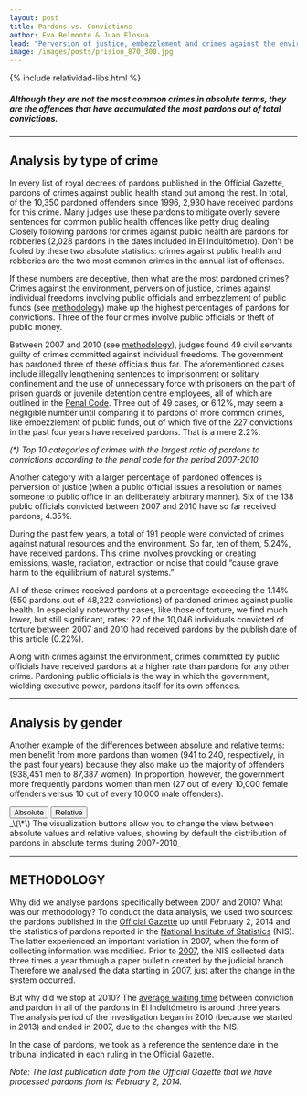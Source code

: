 ```yaml
---
layout: post
title: Pardons vs. Convictions
author: Eva Belmonte & Juan Elosua
lead: "Perversion of justice, embezzlement and crimes against the environment: the most frequently pardoned crimes."
image: /images/posts/prision_870_300.jpg
---
```

{% include relatividad-libs.html %}

##### Although they are not the most common crimes in absolute terms, they are the offences that have accumulated the most pardons out of total convictions. 

***

## Analysis by type of crime

In every list of royal decrees of pardons published in the Official Gazette, pardons of crimes against public health stand out among the rest. In total, of the 10,350 pardoned offenders since 1996, 2,930 have received pardons for this crime. Many judges use these pardons to mitigate overly severe sentences for common public health offences like petty drug dealing. Closely following pardons for crimes against public health are pardons for robberies (2,028 pardons in the dates included in El Indultómetro). Don’t be fooled by these two absolute statistics: crimes against public health and robberies are the two most common crimes in the annual list of offenses.

If these numbers are deceptive, then what are the most pardoned crimes? Crimes against the environment, perversion of justice, crimes against individual freedoms involving public officials and embezzlement of public funds (see [methodology][]) make up the highest percentages of pardons for convictions. Three of the four crimes involve public officials or theft of public money. 

Between 2007 and 2010 (see [methodology][]), judges found 49 civil servants guilty of crimes committed against individual freedoms. The government has pardoned three of these officials thus far. The aforementioned cases include illegally lengthening sentences to imprisonment or solitary confinement and the use of unnecessary force with prisoners on the part of prison guards or juvenile detention centre employees, all of which are outlined in the [Penal Code][]. Three out of 49 cases, or 6.12%, may seem a negligible number until comparing it to pardons of more common crimes, like embezzlement of public funds, out of which five of the 227 convictions in the past four years have received pardons. That is a mere 2.2%.

<div id="hbarchart"></div>
<div id="pop-up">
  <div id="pop-up-title"></div>
  <div id="pop-up-content"></div>
</div>

_\(\*\) Top 10 categories of crimes with the largest ratio of pardons to convictions according to the penal code for the period 2007-2010_

Another category with a larger percentage of pardoned offences is perversion of justice (when a public official issues a resolution or names someone to public office in an deliberately arbitrary manner). Six of the 138 public officials convicted between 2007 and 2010 have so far received pardons, 4.35%.

During the past few years, a total of 191 people were convicted of crimes against natural resources and the environment. So far, ten of them, 5.24%, have received pardons. This crime involves provoking or creating emissions, waste, radiation, extraction or noise that could “cause grave harm to the equilibrium of natural systems.”

All of these crimes received pardons at a percentage exceeding the 1.14% (550 pardons out of 48,222 convictions) of pardoned crimes against public health. In especially noteworthy cases, like those of torture, we find much lower, but still significant, rates: 22 of the 10,046 individuals convicted of torture between 2007 and 2010 had received pardons by the publish date of this article (0.22%).

Along with crimes against the environment, crimes committed by public officials have received pardons at a higher rate than pardons for any other crime. Pardoning public officials is the way in which the government, wielding executive power, pardons itself for its own offences.

***

## Analysis by gender <a id="genero"></a>

Another example of the differences between absolute and relative terms: men benefit from more pardons than women (941 to 240, respectively, in the past four years) because they also make up the majority of offenders (938,451 men to 87,387 women). In proportion, however, the government more frequently pardons women than men (27 out of every 10,000 female offenders versus 10 out of every 10,000 male offenders).
<div class="graph-container">
  <div class="buttons">
    <button class="pie first active" id="abs">Absolute</button>
    <button class="pie last" id="rel">Relative</button>
  </div>
  <div id="piechart"></div>
</div>
<div id="metod"></div>
_\(\*\) The visualization buttons allow you to change the view between absolute values and relative values, showing by default the distribution of pardons in absolute terms during 2007-2010_

***

## METHODOLOGY

Why did we analyse pardons specifically between 2007 and 2010? What was our methodology? To conduct the data analysis, we used two sources: the pardons published in the [Official Gazette][] up until February 2, 2014 and the statistics of pardons reported in the [National Institute of Statistics][] (NIS). The latter experienced an important variation in 2007, when the form of collecting information was modified. Prior to [2007][], the NIS collected data three times a year through a paper bulletin created by the judicial branch. Therefore we analysed the data starting in 2007, just after the change in the system occurred.

But why did we stop at 2010? The [average waiting time][] between conviction and pardon in all of the pardons in El Indultómetro is around three years. The analysis period of the investigation began in 2010 (because we started in 2013) and ended in 2007, due to the changes with the NIS.

In the case of pardons, we took as a reference the sentence date in the tribunal indicated in each ruling in the Official Gazette.

_Note: The last publication date from the Official Gazette that we have processed pardons from is: February 2, 2014._

[Penal Code]: https://www.boe.es/buscar/act.php?id=BOE-A-1995-25444
[methodology]: #metod
[National Institute of Statistics]: http://www.ine.es/jaxi/menu.do?type=pcaxis&path=/t18/p466&file=inebase
[2007]: http://www.ine.es/jaxi/menu.do?type=pcaxis&path=/t18/p466&file=inebase
[average waiting time]: /2013/02/27/los-mas-rapidos-a-este-lado-de-los-pirineos.html
[Official Gazette]: http://www.boe.es/buscar/boe.php?campo%5B0%5D=ORI&dato%5B0%5D=3&operador%5B0%5D=and&campo%5B1%5D=DOC&dato%5B1%5D=indulto&operador%5B1%5D=and&campo%5B2%5D=TIT&dato%5B2%5D=&operador%5B2%5D=and&campo%5B3%5D=DEM&dato%5B3%5D=&operador%5B3%5D=and&campo%5B4%5D=NBO&dato%5B4%5D=&operador%5B4%5D=and&campo%5B5%5D=NOF&dato%5B5%5D=&operador%5B5%5D=and&operador%5B6%5D=and&campo%5B6%5D=FPU&dato%5B6%5D%5B0%5D=01%2F01%2F1996&dato%5B6%5D%5B1%5D=02%2F02%2F2013&page_hits=40&sort_field%5B0%5D=fpu&sort_order%5B0%5D=desc&sort_field%5B1%5D=ref&sort_order%5B1%5D=asc&accion=Buscar

